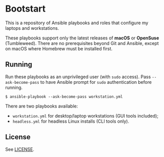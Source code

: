 # Bootstart

This is a repository of Ansible playbooks and roles that configure my laptops
and workstations.

These playbooks support only the latest releases of **macOS** or **OpenSuse**
(Tumbleweed). There are no prerequisites beyond Git and Ansible, except on
macOS where Homebrew must be installed first.

## Running

Run these playbooks as an unprivileged user (with `sudo` access). Pass
`--ask-become-pass` to have Ansible prompt for `sudo` authentication before
running.

```
$ ansible-playbook --ask-become-pass workstation.yml
```

There are two playbooks available:

  - `workstation.yml` for desktop/laptop workstations (GUI tools included);
  - `headless.yml` for headless Linux installs (CLI tools only).

## License

See [LICENSE](./LICENSE).
